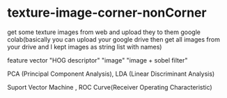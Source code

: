 # texture-image-corner-nonCorner

get some texture images from web and upload they to them google colab(basically you can upload your google drive then get all images from your drive and I kept images as string list with names)

feature vector "HOG descriptor" "image" "image + sobel filter"

PCA (Principal Component Analysis), LDA (Linear Discriminant Analysis)

Suport Vector Machine ,  ROC Curve(Receiver Operating Characteristic)


